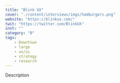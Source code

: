 ```yaml
---
title: "Blink UX"
cover: "./content/interviews/imgs/hamburgers.png"
website: "https://blinkux.com/"
twit: "https://twitter.com/BlinkUX"
inst: ""
category: "B"
tags:
    - Downtown
    - large
    - ux/ui
    - strategy
    - research
---
```


Description
